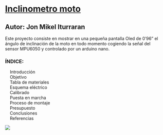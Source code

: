 
# [Inclinometro moto](https://github.com/ElektronikaDonBosco/Inclinometro/wiki/Inclinometro-moto)
## Autor: Jon Mikel Iturraran

Este proyecto consiste en mostrar en una pequeña pantalla Oled de 0’96” el ángulo de inclinación de la moto en todo momento cogiendo la señal del sensor MPU6050 y controlado por un arduino nano.

### ÍNDICE:  </p>

&nbsp;&nbsp;&nbsp;&nbsp;Introducción   									  
&nbsp;&nbsp;&nbsp;&nbsp;Objetivo 										  
&nbsp;&nbsp;&nbsp;&nbsp;Tabla de materiales 							  
&nbsp;&nbsp;&nbsp;&nbsp;Esquema eléctrico 								  
&nbsp;&nbsp;&nbsp;&nbsp;Calibrado										  
&nbsp;&nbsp;&nbsp;&nbsp;Puesta en marcha  			 					  
&nbsp;&nbsp;&nbsp;&nbsp;Proceso de montaje 							 
&nbsp;&nbsp;&nbsp;&nbsp;Presupuesto 									  
&nbsp;&nbsp;&nbsp;&nbsp;Conclusiones 									  
&nbsp;&nbsp;&nbsp;&nbsp;Referencias 

![](https://github.com/xabizq/AtomAnt/blob/master/pictures/IMG_0261%20copia.jpg)
